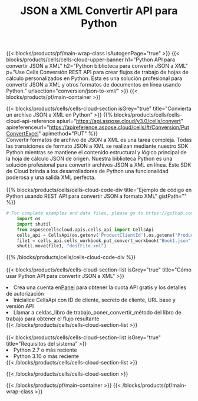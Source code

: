 ﻿---
title:  JSON a XML Convertir API para Python
description:  API y SDK en la nube para Microsoft Excel y OpenOffice Calc. Convierta la hoja de cálculo a otro archivo de formato.
url: /sv/python/conversion/json-to-xml/
---
{{< blocks/products/pf/main-wrap-class isAutogenPage="true" >}}
{{< blocks/products/cells/cells-cloud-upper-banner h1="Python API para convertir JSON a XML" h2="Python biblioteca para convertir JSON a XML" p="Use Cells Conversión REST API para crear flujos de trabajo de hojas de cálculo personalizados en Python. Esta es una solución profesional para convertir JSON a XML y otros formatos de documentos en línea usando Python." urlsection="conversion/json-to-xml/" >}}
{{< blocks/products/pf/main-container >}}

{{< blocks/products/cells/cells-cloud-section isGrey="true" title="Convierta un archivo JSON a XML en Python" >}}
{{% blocks/products/cells/cells-cloud-api-reference apiurl="https://api.aspose.cloud/v3.0/cells/convert" apireferenceurl="https://apireference.aspose.cloud/cells/#/Conversion/PutConvertExcel" apimethod="PUT" %}}
<br/>
Convertir formatos de archivo de JSON a XML es una tarea compleja. Todas las transiciones de formato JSON a XML se realizan mediante nuestro SDK Python mientras se mantiene el contenido estructural y lógico principal de la hoja de cálculo JSON de origen. Nuestra biblioteca Python es una solución profesional para convertir archivos JSON a XML en línea. Este SDK de Cloud brinda a los desarrolladores de Python una funcionalidad poderosa y una salida XML perfecta.
<br/>
<br/>
{{% blocks/products/cells/cells-cloud-code-div title="Ejemplo de código en Python usando REST API para convertir JSON a formato XML" gistPath="" %}}
 
```python
# For complete examples and data files, please go to https://github.com/aspose-cells-cloud/aspose-cells-cloud-python/
    import os
    import shutil
    from asposecellscloud.apis.cells_api import CellsApi
    cells_api = CellsApi(os.getenv('ProductClientId'),os.getenv('ProductClientSecret'))
    file1 = cells_api.cells_workbook_put_convert_workbook("Book1.json",format="xml")
    shutil.move(file1, "destFile.xml")     
```
 
{{% /blocks/products/cells/cells-cloud-code-div %}}
<br/>
<br/>
{{< blocks/products/cells/cells-cloud-section-list isGrey="true" title="Cómo usar Python API para convertir JSON a XML" >}}
<li> Crea una cuenta en<a href="https://dashboard.aspose.cloud/">Panel</a> para obtener la cuota API gratis y los detalles de autorización</li>
<li>Inicialice CellsApi con ID de cliente, secreto de cliente, URL base y versión API</li>
<li>Llamar a celdas_libro de trabajo_poner_convertir_método del libro de trabajo para obtener el flujo resultante</li>
{{< /blocks/products/cells/cells-cloud-section-list >}}
<br/>
<br/>
{{< blocks/products/cells/cells-cloud-section-list isGrey="true" title="Requisitos del sistema" >}}
<li>Python 2.7 o más reciente</li>
<li>Python 3.10 o más reciente</li>
{{< /blocks/products/cells/cells-cloud-section-list >}}

{{< /blocks/products/cells/cells-cloud-section >}}

{{< /blocks/products/pf/main-container >}}
{{< /blocks/products/pf/main-wrap-class >}}
